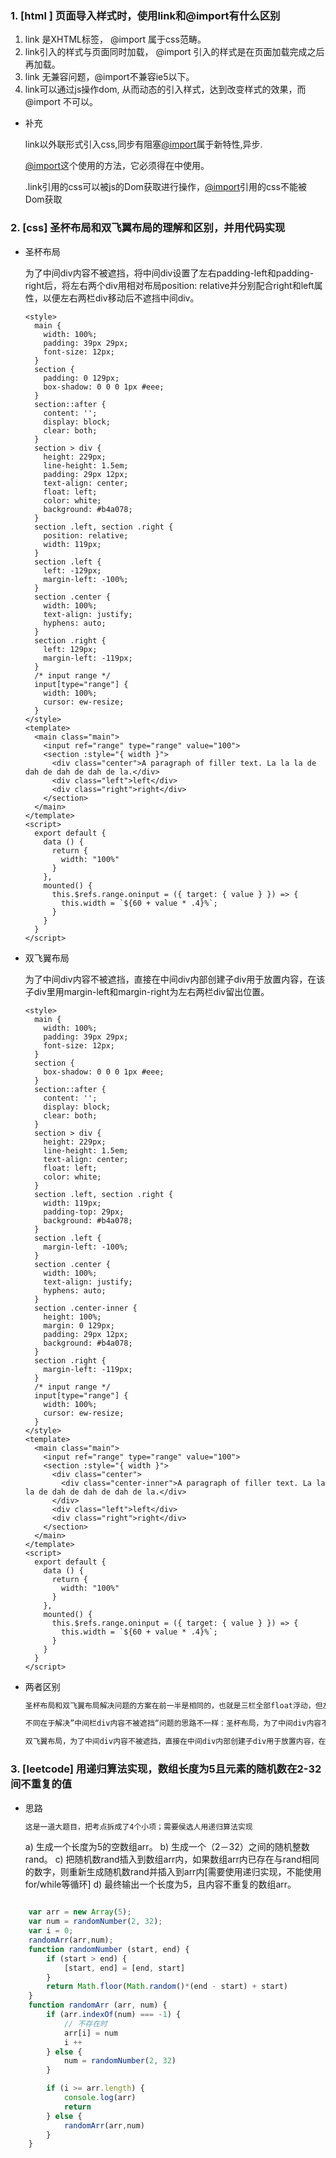 ### 1. [html ] 页面导入样式时，使用link和@import有什么区别

1. link 是XHTML标签， @import 属于css范畴。
2. link引入的样式与页面同时加载， @import 引入的样式是在页面加载完成之后再加载。
3. link 无兼容问题，@import不兼容ie5以下。
4. link可以通过js操作dom, 从而动态的引入样式，达到改变样式的效果，而@import 不可以。

* 补充

  link以外联形式引入css,同步有阻塞[@import](https://github.com/import)属于新特性,异步.

  [@import](https://github.com/import)这个使用的方法，它必须得在<style></style>中使用。

  .link引用的css可以被js的Dom获取进行操作，[@import](https://github.com/import)引用的css不能被Dom获取

  

### 2. [css] 圣杯布局和双飞翼布局的理解和区别，并用代码实现

* 圣杯布局

  为了中间div内容不被遮挡，将中间div设置了左右padding-left和padding-right后，将左右两个div用相对布局position: relative并分别配合right和left属性，以便左右两栏div移动后不遮挡中间div。

  ```vue
  <style>
    main {
      width: 100%;
      padding: 39px 29px;
      font-size: 12px;
    }
    section {
      padding: 0 129px;
      box-shadow: 0 0 0 1px #eee;
    }
    section::after {
      content: '';
      display: block;
      clear: both;
    }
    section > div {
      height: 229px;
      line-height: 1.5em;
      padding: 29px 12px;
      text-align: center;
      float: left;
      color: white;
      background: #b4a078;
    }
    section .left, section .right {
      position: relative;
      width: 119px;
    }
    section .left {
      left: -129px;
      margin-left: -100%;
    }
    section .center {
      width: 100%;
      text-align: justify;
      hyphens: auto;
    }
    section .right {
      left: 129px;
      margin-left: -119px;
    }
    /* input range */
    input[type="range"] {
      width: 100%;
      cursor: ew-resize;
    }
  </style>
  <template>
    <main class="main">
      <input ref="range" type="range" value="100">
      <section :style="{ width }">
        <div class="center">A paragraph of filler text. La la la de dah de dah de dah de la.</div>
        <div class="left">left</div>
        <div class="right">right</div>
      </section>
    </main>
  </template>
  <script>
    export default {
      data () {
        return {
          width: "100%"
        }
      },
      mounted() {
        this.$refs.range.oninput = ({ target: { value } }) => {
          this.width = `${60 + value * .4}%`;
        }
      }
    }
  </script>
  ```

  

* 双飞翼布局

  为了中间div内容不被遮挡，直接在中间div内部创建子div用于放置内容，在该子div里用margin-left和margin-right为左右两栏div留出位置。

  ```vue
  <style>
    main {
      width: 100%;
      padding: 39px 29px;
      font-size: 12px;
    }
    section {
      box-shadow: 0 0 0 1px #eee;
    }
    section::after {
      content: '';
      display: block;
      clear: both;
    }
    section > div {
      height: 229px;
      line-height: 1.5em;
      text-align: center;
      float: left;
      color: white;
    }
    section .left, section .right {
      width: 119px;
      padding-top: 29px;
      background: #b4a078;
    }
    section .left {
      margin-left: -100%;
    }
    section .center {
      width: 100%;
      text-align: justify;
      hyphens: auto;
    }
    section .center-inner {
      height: 100%;
      margin: 0 129px;
      padding: 29px 12px;
      background: #b4a078;
    }
    section .right {
      margin-left: -119px;
    }
    /* input range */
    input[type="range"] {
      width: 100%;
      cursor: ew-resize;
    }
  </style>
  <template>
    <main class="main">
      <input ref="range" type="range" value="100">
      <section :style="{ width }">
        <div class="center">
          <div class="center-inner">A paragraph of filler text. La la la de dah de dah de dah de la.</div>
        </div>
        <div class="left">left</div>
        <div class="right">right</div>
      </section>
    </main>
  </template>
  <script>
    export default {
      data () {
        return {
          width: "100%"
        }
      },
      mounted() {
        this.$refs.range.oninput = ({ target: { value } }) => {
          this.width = `${60 + value * .4}%`;
        }
      }
    }
  </script>
  ```

* 两者区别

  ```reStructuredText
  圣杯布局和双飞翼布局解决问题的方案在前一半是相同的，也就是三栏全部float浮动，但左右两栏加上负margin让其跟中间栏div并排，以形成三栏布局。
  
  不同在于解决”中间栏div内容不被遮挡“问题的思路不一样：圣杯布局，为了中间div内容不被遮挡，将中间div设置了左右padding-left和padding-right后，将左右两个div用相对布局position: relative并分别配合right和left属性，以便左右两栏div移动后不遮挡中间div。
  
  双飞翼布局，为了中间div内容不被遮挡，直接在中间div内部创建子div用于放置内容，在该子div里用margin-left和margin-right为左右两栏div留出位置。多了1个div，少用大致4个css属性（圣杯布局中间divpadding-left和padding-right这2个属性，加上左右两个div用相对布局position: relative及对应的right和left共4个属性，一共6个；而双飞翼布局子div里用margin-left和margin-right共2个属性，6-2=4），个人感觉比圣杯布局思路更直接和简洁一点。
  ```

  



### 3. [leetcode] 用递归算法实现，数组长度为5且元素的随机数在2-32间不重复的值

* 思路

  ```reStructuredText
  这是一道大题目，把考点拆成了4个小项；需要侯选人用递归算法实现
  ```
  a) 生成一个长度为5的空数组arr。
  b) 生成一个（2－32）之间的随机整数rand。
  c) 把随机数rand插入到数组arr内，如果数组arr内已存在与rand相同的数字，则重新生成随机数rand并插入到arr内[需要使用递归实现，不能使用for/while等循环]
  d) 最终输出一个长度为5，且内容不重复的数组arr。

```javascript

    var arr = new Array(5);
    var num = randomNumber(2, 32);
    var i = 0;
    randomArr(arr,num);
    function randomNumber (start, end) {
        if (start > end) {
            [start, end] = [end, start]
        }
        return Math.floor(Math.random()*(end - start) + start)
    }
    function randomArr (arr, num) {
        if (arr.indexOf(num) === -1) {
            // 不存在时
            arr[i] = num
            i ++
        } else {
            num = randomNumber(2, 32)
        }

        if (i >= arr.length) {
            console.log(arr)
            return
        } else {
            randomArr(arr,num)
        }
    }

```

